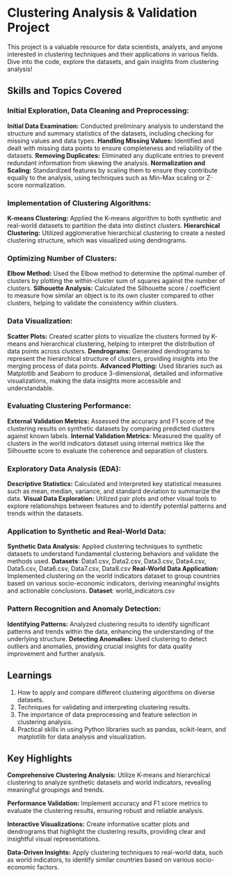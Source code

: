 # Clustering Analysis & Validation Project
This project is a valuable resource for data scientists, analysts, and anyone interested in clustering techniques and their applications in various fields. Dive into the code, explore the datasets, and gain insights from clustering analysis!

## Skills and Topics Covered

### Initial Exploration, Data Cleaning and Preprocessing:
**Initial Data Examination:** Conducted preliminary analysis to understand the structure and summary statistics of the datasets, including checking for missing values and data types.
**Handling Missing Values:** Identified and dealt with missing data points to ensure completeness and reliability of the datasets.
**Removing Duplicates:** Eliminated any duplicate entries to prevent redundant information from skewing the analysis.
**Normalization and Scaling:** Standardized features by scaling them to ensure they contribute equally to the analysis, using techniques such as Min-Max scaling or Z-score normalization.

### Implementation of Clustering Algorithms:
**K-means Clustering:** Applied the K-means algorithm to both synthetic and real-world datasets to partition the data into distinct clusters.
**Hierarchical Clustering:** Utilized agglomerative hierarchical clustering to create a nested clustering structure, which was visualized using dendrograms.

### Optimizing Number of Clusters:
**Elbow Method:** Used the Elbow method to determine the optimal number of clusters by plotting the within-cluster sum of squares against the number of clusters.
**Silhouette Analysis:** Calculated the Silhouette score / coefficient to measure how similar an object is to its own cluster compared to other clusters, helping to validate the consistency within clusters.

### Data Visualization:
**Scatter Plots:** Created scatter plots to visualize the clusters formed by K-means and hierarchical clustering, helping to interpret the distribution of data points across clusters.
**Dendrograms:** Generated dendrograms to represent the hierarchical structure of clusters, providing insights into the merging process of data points.
**Advanced Plotting:** Used libraries such as Matplotlib and Seaborn to produce 3-dimensional, detailed and informative visualizations, making the data insights more accessible and understandable.

### Evaluating Clustering Performance:
**External Validation Metrics:** Assessed the accuracy and F1 score of the clustering results on synthetic datasets by comparing predicted clusters against known labels.
**Internal Validation Metrics:** Measured the quality of clusters in the world indicators dataset using internal metrics like the Silhouette score to evaluate the coherence and separation of clusters.

### Exploratory Data Analysis (EDA):
**Descriptive Statistics:** Calculated and interpreted key statistical measures such as mean, median, variance, and standard deviation to summarize the data.
**Visual Data Exploration:** Utilized pair plots and other visual tools to explore relationships between features and to identify potential patterns and trends within the datasets.

### Application to Synthetic and Real-World Data:
**Synthetic Data Analysis:** Applied clustering techniques to synthetic datasets to understand fundamental clustering behaviors and validate the methods used.
**Datasets**: Data1.csv, Data2.csv, Data3.csv, Data4.csv, Data5.csv, Data6.csv, Data7.csv, Data8.csv
**Real-World Data Application:** Implemented clustering on the world indicators dataset to group countries based on various socio-economic indicators, deriving meaningful insights and actionable conclusions.
**Dataset**: world_indicators.csv

### Pattern Recognition and Anomaly Detection:
**Identifying Patterns:** Analyzed clustering results to identify significant patterns and trends within the data, enhancing the understanding of the underlying structure.
**Detecting Anomalies:** Used clustering to detect outliers and anomalies, providing crucial insights for data quality improvement and further analysis.

## Learnings
1. How to apply and compare different clustering algorithms on diverse datasets.
2. Techniques for validating and interpreting clustering results.
3. The importance of data preprocessing and feature selection in clustering analysis.
4. Practical skills in using Python libraries such as pandas, scikit-learn, and matplotlib for data analysis and visualization.

## Key Highlights

**Comprehensive Clustering Analysis:** Utilize K-means and hierarchical clustering to analyze synthetic datasets and world indicators, revealing meaningful groupings and trends.

**Performance Validation:** Implement accuracy and F1 score metrics to evaluate the clustering results, ensuring robust and reliable analysis.

**Interactive Visualizations:** Create informative scatter plots and dendrograms that highlight the clustering results, providing clear and insightful visual representations.

**Data-Driven Insights:** Apply clustering techniques to real-world data, such as world indicators, to identify similar countries based on various socio-economic factors.
